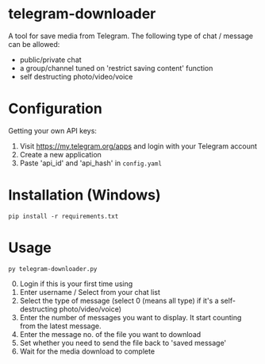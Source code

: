 # telegram-downloader
A tool for save media from Telegram.
The following type of chat / message can be allowed:
- public/private chat
- a group/channel tuned on 'restrict saving content' function
- self destructing photo/video/voice

# Configuration
Getting your own API keys:
1. Visit https://my.telegram.org/apps and login with your Telegram account
2. Create a new application
3. Paste 'api_id' and 'api_hash' in `config.yaml`

# Installation (Windows)
`pip install -r requirements.txt`

# Usage
`py telegram-downloader.py`

0. Login if this is your first time using
1. Enter username / Select from your chat list
2. Select the type of message (select 0 (means all type) if it's a self-destructing photo/video/voice)
3. Enter the number of messages you want to display. It start counting from the latest message.
4. Enter the message no. of the file you want to download
5. Set whether you need to send the file back to 'saved message'
6. Wait for the media download to complete

